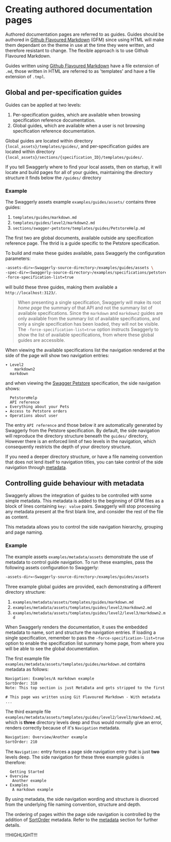 # Creating authored documentation pages

Authored documentation pages are referred to as <span class="hljs-attr">guides</span>. Guides should be authored in
[Github Flavoured Markdown](https://help.github.com/articles/basic-writing-and-formatting-syntax/) (GFM) since 
using HTML will make them dependant on the theme in use at the time they were written, and therefore resistant to change.
The flexible approach is to use Github Flavoured Markdown.

Guides written using [Github Flavoured Markdown](https://help.github.com/articles/basic-writing-and-formatting-syntax/)
have a file extension of `.md`, those written in HTML are referred to as 'templates' and have a file extension of `.tmpl`.

## Global and per-specification guides

Guides can be applied at two levels:

1. Per-specification guides, which are available when browsing specification reference documentation.
2. Global guides, which are available when a user is not browsing specification reference documentation.

Global guides are located within directory `{local_assets}/templates/guides/`, 
and per-specification guides are located within directory `{local_assets}/sections/{specification_ID}/templates/guides/`.

If you tell Swaggerly where to find your local assets, then on startup, it will locate and build 
pages for all of your guides, maintaining the directory structure it finds below the `/guides/` directory

### Example

The Swaggerly assets example `examples/guides/assets/` contains three guides:

1. `templates/guides/markdown.md`
2. `templates/guides/level2/markdown2.md`
3. `sections/swagger-petstore/templates/guides/PetstoreHelp.md`

The first two are global documents, available outside any specification reference page. The thrid is a guide specific to
the Petstore specification.

To build and make these guides available, pass Swaggerly the configuration parameters:

```bash
-assets-dir=<Swaggerly-source-directory>/examples/guides/assets \
-spec-dir=<Swaggerly-source-directory>/examples/specifications/petstore \
-force-specification-list=true
```

will build these three guides, making them available a `http://localhost:3123/`.

> When presenting a single specification, Swaggerly will make its root *home page* the summary of that API
and not the summary list of available specifications. Since the `markdown` and `markdown2` guides are only available
from the summary list of available specifications, and only a single specification has been loaded, they will not be
visible. The `-force-specification-list=true` option
instructs Swaggerly to show the list of available specifications, from where these global guides are accessible.

When viewing the available specifications list the navigation rendered at the side of
the page will show two navigation entries:

```
▾ Level2
    markdown2
  markdown
```

and when viewing the [Swagger Petstore](http://localhost:3123/swagger-petstore/) specification, the side navigation
shows:

```
  PetstoreHelp
  API reference
▸ Everything about your Pets
▸ Access to Petstore orders
▸ Operations about user
```

The entry `API reference` and those below it are automatically generated by Swaggerly from the Petstore specification.
By default, the side navigation will reproduce the directory structure beneath the `guides/` directory,
However there is an enforced limit of two levels in the navigation, which consequently restricts the depth of
your directory structure.

If you need a deeper directory structure, or have a file nameing convention that does not lend itself
to navigation titles, you can take control of the side navigation through [metadata](#controlling-guide-behaviour-with-metadata).

## Controlling guide behaviour with metadata

Swaggerly allows the integration of guides to be controlled with some simple metadata. This metadata is added to the
beginning of GFM files as a block of lines containing `key: value` pairs. Swaggerly will stop processing 
any metadata present at the first blank line, and consider the rest of the file as content.

This metadata allows you to control the side navigation hierarchy, grouping and page naming.

### Example

The example assets `examples/metadata/assets` demonstrate the use of metadata to control guide navigation. To run
these examples, pass the following assets configuration to Swaggerly:

```bash
-assets-dir=<Swaggerly-source-directory>/examples/guides/assets 
```

Three example global guides are provided, each demonstrating a different directory structure:

1. `examples/metadata/assets/templates/guides/markdown.md`
2. `examples/metadata/assets/templates/guides/level2/markdown2.md`
3. `examples/metadata/assets/templates/guides/level2/level3/markdown2.md`

When Swaggerly renders the documentation, it uses the embedded metadata to name, sort and structure the
navigation entries. If loading a single specification, remember to pass the `-force-specification-list=true`
option to enable the specification list summary home page, from where you will be able to see the global
documentation.


The first example file `examples/metadata/assets/templates/guides/markdown.md` contains metadata as follows:

```HTML
Navigation: Examples/A markdown example
SortOrder: 310
Note: This top section is just MetaData and gets stripped to the first blank line.

# This page was written using Git Flavoured Markdown - With metadata
...
```

The third example file `examples/metadata/assets/templates/guides/level2/level3/markdown2.md`, which is **three**
directory levels deep and thus would normally give an error, renders correctly because of it's `Navigation`
metadata.

```HTML
Navigation: Overview/Another example
SortOrder: 210
```

The `Navigation:` entry forces a page side navigation entry that is just **two** levels deep. The side
navigation for these three example guides is therefore:

```
  Getting Started
▾ Overview
   Another example
▾ Examples
   A markdown example
```

By using metadata, the side navigation wording and structure is divorced from the underlying file naming
convention, structure and depth.

The ordering of pages within the page side navigation is controlled by the addition of 
[SortOrder](/docs/author-metadata.html#sortorder) metadata. Refer to the 
[metadata](/docs/author-metadata.html) section for further details.

!!!HIGHLIGHT!!!
